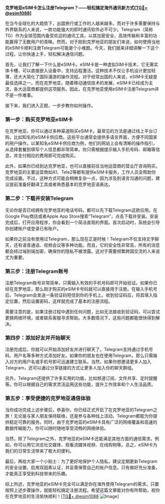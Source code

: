 **克罗地亚eSIM卡怎么注册Telegram？——轻松搞定海外通讯新方式[[TG💪+ @esim1088](https://t.me/s/esim1088)]**

在当今全球化的大趋势下，出国旅行或工作的人越来越多。而对于许多需要保持与外界联系的人来说，一款功能强大的即时通讯软件必不可少。Telegram（简称TG）作为全球范围内备受欢迎的通讯工具，以其加密安全、高效传输和丰富的功能赢得了无数用户的青睐。然而，对于刚到克罗地亚的朋友们来说，如何使用当地的eSIM卡顺利注册Telegram可能是个小难题。今天，我们就来详细讲解一下这个过程，让你快速上手，轻松解决通信问题。

首先，让我们了解一下什么是eSIM卡。eSIM卡是一种虚拟SIM卡技术，它无需实体卡槽，可以直接嵌入设备中，支持远程激活。这种技术不仅让手机设计更加轻薄，还大大简化了国际漫游的操作流程。对于经常出国的人来说，eSIM卡无疑是最佳选择之一。而在克罗地亚，随着移动通信技术的发展，eSIM卡已经成为主流，各大运营商都提供这项服务。因此，在克罗地亚使用eSIM卡注册Telegram并不是一件难事。

接下来，我们进入正题，一步步教你如何操作。

### 第一步：购买克罗地亚eSIM卡

在克罗地亚，你可以通过多种渠道购买eSIM卡。最常见的方法是通过线上平台订购，比如知名的eSIM卡供应商。这些平台通常会提供多语言界面，方便不同国家的用户操作。以某知名eSIM卡供应商为例，他们的网站上会有清晰的操作指引，从选择套餐到填写个人信息都非常简单。你只需根据提示输入手机号码、邮箱等信息，并支付相应的费用即可完成购买。

此外，如果你已经到达克罗地亚，也可以直接前往当地运营商的营业厅咨询购买。克罗地亚的主要运营商如A1、Tele2等都有提供eSIM卡服务，工作人员会帮助你完成设置。不过，这种方式可能会稍微复杂一点，因为涉及到语言沟通的问题，建议提前准备好翻译工具或者熟悉基本的克罗地亚语表达。

### 第二步：下载并安装Telegram

无论你是否已经拥有克罗地亚的电话号码，都可以先下载Telegram这款应用。在Google Play商店或者Apple App Store搜索“Telegram”，点击下载并安装。安装完成后，打开应用程序，你会看到一个简洁直观的界面。首次启动时，系统会引导你创建账户或登录已有账户。

如果你之前没有使用过Telegram，那么现在正是时候！Telegram不仅支持文字聊天，还有语音通话、视频会议等多种功能。而且，它的安全性非常高，所有的消息都会经过端到端加密，确保你的隐私不被泄露。这对于需要频繁跨国交流的人来说尤为重要。

### 第三步：注册Telegram账号

注册Telegram账号非常简单，只需输入有效的手机号码即可开始验证。如果你已经在克罗地亚，那么刚才购买的eSIM卡号码就可以直接用于注册。在输入手机号后，Telegram会发送一条验证码短信到你的手机上。收到验证码后，将其填入指定位置，然后设置密码，这样就完成了基本的注册流程。

需要注意的是，如果注册过程中遇到任何问题，比如无法接收到验证码，可以尝试更换网络环境，或者联系客服寻求帮助。大多数情况下，这些问题都能很快得到解决。

### 第四步：添加好友并开始聊天

注册完成后，你就可以开始添加好友并进行聊天了。Telegram支持通过手机号码、用户名等多种方式添加好友。如果你的朋友也在使用Telegram，那么只需输入对方的用户名或手机号即可迅速建立联系。当然，如果你想邀请更多人加入Telegram，还可以通过分享链接的方式让更多人加入你的聊天群组。

另外，Telegram还提供了许多实用的功能，比如频道订阅、文件共享、定时提醒等。你可以根据自己的需求灵活运用这些功能，提升工作效率和个人生活品质。

### 第五步：享受便捷的克罗地亚通信体验

当你成功完成上述步骤后，恭喜你，你已经正式开启了在克罗地亚的Telegram之旅！无论是与家人朋友保持联络，还是参与各种线上活动，Telegram都能为你提供稳定可靠的服务。同时，由于克罗地亚的eSIM卡具有广泛的网络覆盖和高速的数据传输能力，你可以随时随地享受流畅的网络体验。

当然，除了Telegram之外，克罗地亚的eSIM卡还能满足其他方面的通信需求。例如，你可以用它浏览社交媒体、观看流媒体视频、在线购物等。总之，eSIM卡为我们的日常生活带来了极大的便利。

最后，再给大家一个小贴士：为了更好地保护个人隐私，建议定期更新Telegram的安全设置，启用双因素认证，并妥善保管自己的账户信息。只有做好充分准备，才能真正享受到科技带来的乐趣。

综上所述，克罗地亚的eSIM卡完全可以满足你在海外使用Telegram的需求。只要按照上述步骤操作，就能轻松搞定注册流程。希望这篇文章能对你有所帮助，祝你在克罗地亚的生活愉快顺利！[[TG💪+ @esim1088](https://t.me/s/esim1088) ![Image](https://i.postimg.cc/4NQfJmqS/Snipaste-2025-05-13-00-14-12.png)]